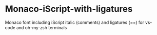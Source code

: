 # Monaco-iScript-with-ligatures
Monaco font including iScript italic (comments) and ligatures (==) for vs-code and oh-my-zsh terminals
